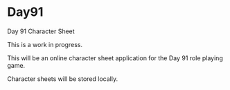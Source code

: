 # Day91
Day 91 Character Sheet

This is a work in progress.

This will be an online character sheet application for the Day 91 role playing game.

Character sheets will be stored locally.

